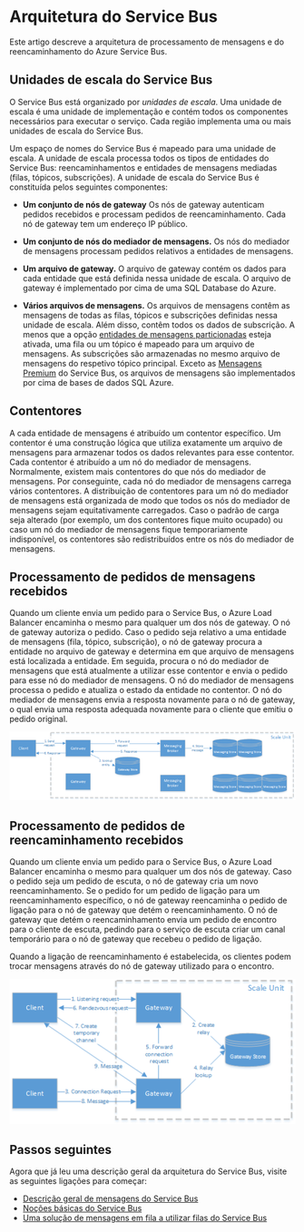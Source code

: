 <properties 
    pageTitle="Arquitetura do Service Bus | Microsoft Azure"
    description="Descreve a arquitetura de processamento de mensagens e do reencaminhamento do Azure Service Bus."
    services="service-bus"
    documentationCenter="na"
    authors="sethmanheim"
    manager="timlt"
    editor="" />
<tags 
    ms.service="service-bus"
    ms.devlang="na"
    ms.topic="get-started-article"
    ms.tgt_pltfrm="na"
    ms.workload="na"
    ms.date="07/11/2016"
    ms.author="sethm" />


# Arquitetura do Service Bus

Este artigo descreve a arquitetura de processamento de mensagens e do reencaminhamento do Azure Service Bus.

## Unidades de escala do Service Bus

O Service Bus está organizado por *unidades de escala*. Uma unidade de escala é uma unidade de implementação e contém todos os componentes necessários para executar o serviço. Cada região implementa uma ou mais unidades de escala do Service Bus.

Um espaço de nomes do Service Bus é mapeado para uma unidade de escala. A unidade de escala processa todos os tipos de entidades do Service Bus: reencaminhamentos e entidades de mensagens mediadas (filas, tópicos, subscrições). A unidade de escala do Service Bus é constituída pelos seguintes componentes:

- **Um conjunto de nós de gateway** Os nós de gateway autenticam pedidos recebidos e processam pedidos de reencaminhamento. Cada nó de gateway tem um endereço IP público.

- **Um conjunto de nós do mediador de mensagens.** Os nós do mediador de mensagens processam pedidos relativos a entidades de mensagens.

- **Um arquivo de gateway.** O arquivo de gateway contém os dados para cada entidade que está definida nessa unidade de escala. O arquivo de gateway é implementado por cima de uma SQL Database do Azure.

- **Vários arquivos de mensagens.** Os arquivos de mensagens contêm as mensagens de todas as filas, tópicos e subscrições definidas nessa unidade de escala. Além disso, contêm todos os dados de subscrição. A menos que a opção [entidades de mensagens particionadas](service-bus-partitioning.md) esteja ativada, uma fila ou um tópico é mapeado para um arquivo de mensagens. As subscrições são armazenadas no mesmo arquivo de mensagens do respetivo tópico principal. Exceto as [Mensagens Premium](service-bus-premium-messaging.md) do Service Bus, os arquivos de mensagens são implementados por cima de bases de dados SQL Azure.

## Contentores

A cada entidade de mensagens é atribuído um contentor específico. Um contentor é uma construção lógica que utiliza exatamente um arquivo de mensagens para armazenar todos os dados relevantes para esse contentor. Cada contentor é atribuído a um nó do mediador de mensagens. Normalmente, existem mais contentores do que nós do mediador de mensagens. Por conseguinte, cada nó do mediador de mensagens carrega vários contentores. A distribuição de contentores para um nó do mediador de mensagens está organizada de modo que todos os nós do mediador de mensagens sejam equitativamente carregados. Caso o padrão de carga seja alterado (por exemplo, um dos contentores fique muito ocupado) ou caso um nó do mediador de mensagens fique temporariamente indisponível, os contentores são redistribuídos entre os nós do mediador de mensagens.

## Processamento de pedidos de mensagens recebidos

Quando um cliente envia um pedido para o Service Bus, o Azure Load Balancer encaminha o mesmo para qualquer um dos nós de gateway. O nó de gateway autoriza o pedido. Caso o pedido seja relativo a uma entidade de mensagens (fila, tópico, subscrição), o nó de gateway procura a entidade no arquivo de gateway e determina em que arquivo de mensagens está localizada a entidade. Em seguida, procura o nó do mediador de mensagens que está atualmente a utilizar esse contentor e envia o pedido para esse nó do mediador de mensagens. O nó do mediador de mensagens processa o pedido e atualiza o estado da entidade no contentor. O nó do mediador de mensagens envia a resposta novamente para o nó de gateway, o qual envia uma resposta adequada novamente para o cliente que emitiu o pedido original.

![Processamento de Pedidos de Mensagens Recebidos](./media/service-bus-architecture/IC690644.png)

## Processamento de pedidos de reencaminhamento recebidos

Quando um cliente envia um pedido para o Service Bus, o Azure Load Balancer encaminha o mesmo para qualquer um dos nós de gateway. Caso o pedido seja um pedido de escuta, o nó de gateway cria um novo reencaminhamento. Se o pedido for um pedido de ligação para um reencaminhamento específico, o nó de gateway reencaminha o pedido de ligação para o nó de gateway que detém o reencaminhamento.  O nó de gateway que detém o reencaminhamento envia um pedido de encontro para o cliente de escuta, pedindo para o serviço de escuta criar um canal temporário para o nó de gateway que recebeu o pedido de ligação.

Quando a ligação de reencaminhamento é estabelecida, os clientes podem trocar mensagens através do nó de gateway utilizado para o encontro.

![Processamento de Pedidos de Reencaminhamento Recebidos](./media/service-bus-architecture/IC690645.png)

## Passos seguintes

Agora que já leu uma descrição geral da arquitetura do Service Bus, visite as seguintes ligações para começar:

- [Descrição geral de mensagens do Service Bus](service-bus-messaging-overview.md)
- [Noções básicas do Service Bus](service-bus-fundamentals-hybrid-solutions.md)
- [Uma solução de mensagens em fila a utilizar filas do Service Bus](service-bus-dotnet-multi-tier-app-using-service-bus-queues.md)



<!--HONumber=Sep16_HO3-->


